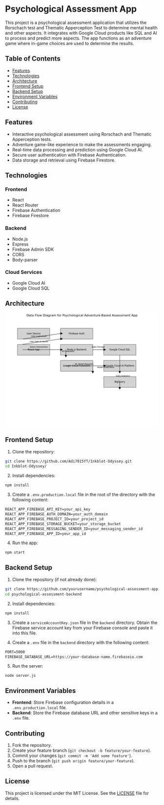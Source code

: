 # Psychological Assessment App

This project is a psychological assessment application that utilizes the Rorschach test and Thematic Apperception Test to determine mental health and other aspects. It integrates with Google Cloud products like SQL and AI to process and predict more aspects. The app functions as an adventure game where in-game choices are used to determine the results.

## Table of Contents

- [Features](#features)
- [Technologies](#technologies)
- [Architecture](#architecture)
- [Frontend Setup](#frontend-setup)
- [Backend Setup](#backend-setup)
- [Environment Variables](#environment-variables)
- [Contributing](#contributing)
- [License](#license)

## Features

- Interactive psychological assessment using Rorschach and Thematic Apperception tests.
- Adventure game-like experience to make the assessments engaging.
- Real-time data processing and prediction using Google Cloud AI.
- Secure user authentication with Firebase Authentication.
- Data storage and retrieval using Firebase Firestore.

## Technologies

### Frontend

- React
- React Router
- Firebase Authentication
- Firebase Firestore

### Backend

- Node.js
- Express
- Firebase Admin SDK
- CORS
- Body-parser

### Cloud Services

- Google Cloud AI
- Google Cloud SQL

## Architecture

![Data Flow Diagram](public\dataflow.jpg)

## Frontend Setup

1. Clone the repository:

```sh
git clone https://github.com/Adi7015YT/Inkblot-Odyssey.git
cd Inkblot-Odyssey/
```

2. Install dependencies:

```sh
npm install
```

3. Create a `.env.production.local` file in the root of the directory with the following content:

```
REACT_APP_FIREBASE_API_KEY=your_api_key
REACT_APP_FIREBASE_AUTH_DOMAIN=your_auth_domain
REACT_APP_FIREBASE_PROJECT_ID=your_project_id
REACT_APP_FIREBASE_STORAGE_BUCKET=your_storage_bucket
REACT_APP_FIREBASE_MESSAGING_SENDER_ID=your_messaging_sender_id
REACT_APP_FIREBASE_APP_ID=your_app_id
```

4. Run the app:

```sh
npm start
```

## Backend Setup

1. Clone the repository (if not already done):

```sh
git clone https://github.com/yourusername/psychological-assessment-app.git
cd psychological-assessment-backend
```

2. Install dependencies:

```sh
npm install
```

3. Create a `serviceAccountKey.json` file in the `backend` directory. Obtain the Firebase service account key from your Firebase console and paste it into this file.

4. Create a `.env` file in the `backend` directory with the following content:

```
PORT=5000
FIREBASE_DATABASE_URL=https://your-database-name.firebaseio.com
```

5. Run the server:

```sh
node server.js
```

## Environment Variables

- **Frontend**: Store Firebase configuration details in a `.env.production.local` file.
- **Backend**: Store the Firebase database URL and other sensitive keys in a `.env` file.

## Contributing

1. Fork the repository.
2. Create your feature branch (`git checkout -b feature/your-feature`).
3. Commit your changes (`git commit -m 'Add some feature'`).
4. Push to the branch (`git push origin feature/your-feature`).
5. Open a pull request.

## License

This project is licensed under the MIT License. See the [LICENSE](LICENSE) file for details.